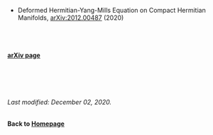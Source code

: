 * Deformed Hermitian-Yang-Mills Equation on Compact Hermitian Manifolds, [arXiv:2012.00487](https://arxiv.org/pdf/2012.00487.pdf) (2020)

<br />    
<br />


#### [arXiv page](https://arxiv.org/a/lin_c_7.html)
<br />    
<br />
<br />

###### Last modified: December 02, 2020.
#### Back to [Homepage](https://chaominl.github.io)
